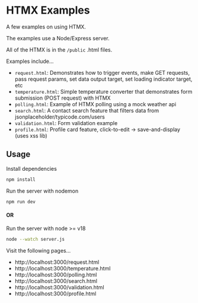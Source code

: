 # HTMX Examples

A few examples on using HTMX.

The examples use a Node/Express server.

All of the HTMX is in the `/public` .html files.

Examples include...

-   `request.html`: Demonstrates how to trigger events, make GET requests, pass request params, set data output target, set loading indicator target, etc
-   `temperature.html`: Simple temperature converter that demonstrates form submission (POST request) with HTMX
-   `polling.html`: Example of HTMX polling using a mock weather api
-   `search.html`: A contact search feature that filters data from jsonplaceholder/typicode.com/users
-   `validation.html`: Form validation example
-   `profile.html`: Profile card feature, click-to-edit -> save-and-display (uses xss lib)

## Usage

Install dependencies

```bash
npm install
```

Run the server with nodemon

```bash
npm run dev
```

#### OR

Run the server with node >= v18

```bash
node --watch server.js
```

Visit the following pages...

-   http://localhost:3000/request.html
-   http://localhost:3000/temperature.html
-   http://localhost:3000/polling.html
-   http://localhost:3000/search.html
-   http://localhost:3000/validation.html
-   http://localhost:3000/profile.html
